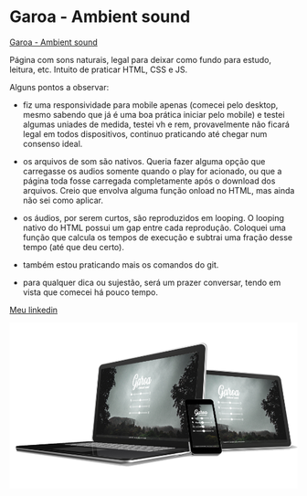 # Garoa - Ambient sound

[Garoa - Ambient sound](https://devmeinerz.github.io/garoa)

Página com sons naturais, legal para deixar como fundo para estudo, leitura, etc.
Intuito de praticar HTML, CSS e JS.

Alguns pontos a observar:
- fiz uma responsividade para mobile apenas (comecei pelo desktop, mesmo sabendo que já é uma boa prática iniciar pelo mobile) e testei algumas uniades de medida, testei vh e rem, provavelmente não ficará legal em todos dispositivos, continuo praticando até chegar num consenso ideal.

- os arquivos de som são nativos. Queria fazer alguma opção que carregasse os audios somente quando o play for acionado, ou que a página toda fosse carregada completamente após o download dos arquivos. Creio que envolva alguma função onload no HTML, mas ainda não sei como aplicar.

- os áudios, por serem curtos, são reproduzidos em looping. O looping nativo do HTML possui um gap entre cada reprodução. Coloquei uma função que calcula os tempos de execução e subtrai uma fração desse tempo (até que deu certo).

- também estou praticando mais os comandos do git.

- para qualquer dica ou sujestão, será um prazer conversar, tendo em vista que comecei há pouco tempo.

[Meu linkedin](https://www.linkedin.com/in/raul-meinerz/)

![](https://github.com/devmeinerz/garoa/blob/main/assets/add/garoa.png)
